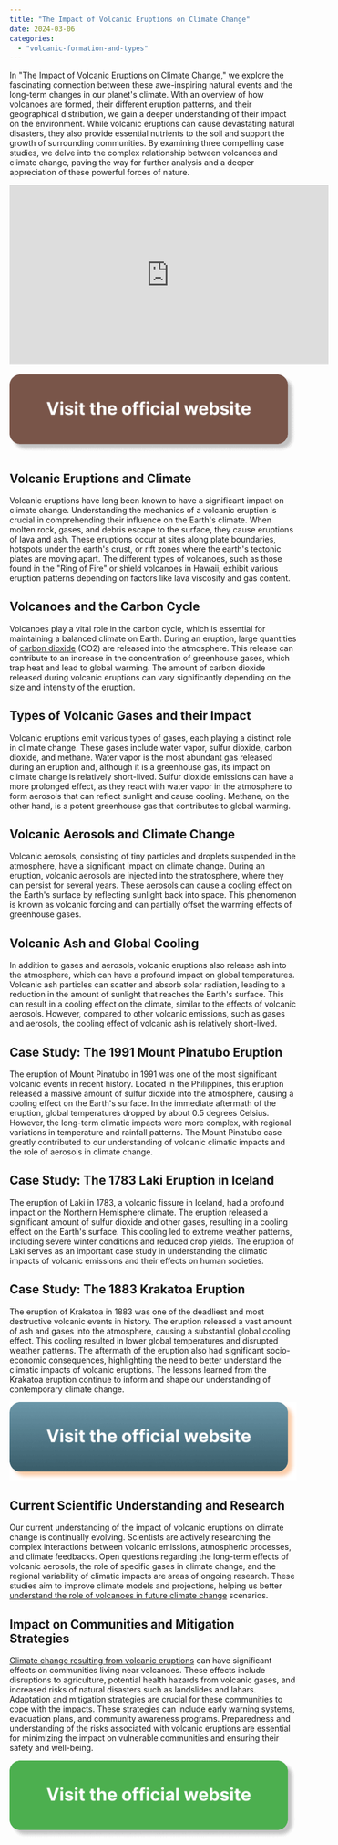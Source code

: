 ```yaml
---
title: "The Impact of Volcanic Eruptions on Climate Change"
date: 2024-03-06
categories: 
  - "volcanic-formation-and-types"
---
```


In "The Impact of Volcanic Eruptions on Climate Change," we explore the fascinating connection between these awe-inspiring natural events and the long-term changes in our planet's climate. With an overview of how volcanoes are formed, their different eruption patterns, and their geographical distribution, we gain a deeper understanding of their impact on the environment. While volcanic eruptions can cause devastating natural disasters, they also provide essential nutrients to the soil and support the growth of surrounding communities. By examining three compelling case studies, we delve into the complex relationship between volcanoes and climate change, paving the way for further analysis and a deeper appreciation of these powerful forces of nature.

<iframe width="560" height="315" src="https://www.youtube.com/embed/waOSuNQRLwM" frameborder="0" allow="accelerometer; autoplay; encrypted-media; gyroscope; picture-in-picture" allowfullscreen></iframe>

  

[![See the The Impact of Volcanic Eruptions on Climate Change in detail.](images/visit-official-website-brown-44-96.png "See the The Impact of Volcanic Eruptions on Climate Change in detail.")](https://www.hawaiitours.com/?ref=poolboy17 "See the The Impact of Volcanic Eruptions on Climate Change in detail.")

## Volcanic Eruptions and Climate

Volcanic eruptions have long been known to have a significant impact on climate change. Understanding the mechanics of a volcanic eruption is crucial in comprehending their influence on the Earth's climate. When molten rock, gases, and debris escape to the surface, they cause eruptions of lava and ash. These eruptions occur at sites along plate boundaries, hotspots under the earth's crust, or rift zones where the earth's tectonic plates are moving apart. The different types of volcanoes, such as those found in the "Ring of Fire" or shield volcanoes in Hawaii, exhibit various eruption patterns depending on factors like lava viscosity and gas content.

## Volcanoes and the Carbon Cycle

Volcanoes play a vital role in the carbon cycle, which is essential for maintaining a balanced climate on Earth. During an eruption, large quantities of [carbon dioxide](https://magmamatters.com/the-art-and-science-of-volcano-monitoring/ "The Art and Science of Volcano Monitoring") (CO2) are released into the atmosphere. This release can contribute to an increase in the concentration of greenhouse gases, which trap heat and lead to global warming. The amount of carbon dioxide released during volcanic eruptions can vary significantly depending on the size and intensity of the eruption.

## Types of Volcanic Gases and their Impact

Volcanic eruptions emit various types of gases, each playing a distinct role in climate change. These gases include water vapor, sulfur dioxide, carbon dioxide, and methane. Water vapor is the most abundant gas released during an eruption and, although it is a greenhouse gas, its impact on climate change is relatively short-lived. Sulfur dioxide emissions can have a more prolonged effect, as they react with water vapor in the atmosphere to form aerosols that can reflect sunlight and cause cooling. Methane, on the other hand, is a potent greenhouse gas that contributes to global warming.

## Volcanic Aerosols and Climate Change

Volcanic aerosols, consisting of tiny particles and droplets suspended in the atmosphere, have a significant impact on climate change. During an eruption, volcanic aerosols are injected into the stratosphere, where they can persist for several years. These aerosols can cause a cooling effect on the Earth's surface by reflecting sunlight back into space. This phenomenon is known as volcanic forcing and can partially offset the warming effects of greenhouse gases.

## Volcanic Ash and Global Cooling

In addition to gases and aerosols, volcanic eruptions also release ash into the atmosphere, which can have a profound impact on global temperatures. Volcanic ash particles can scatter and absorb solar radiation, leading to a reduction in the amount of sunlight that reaches the Earth's surface. This can result in a cooling effect on the climate, similar to the effects of volcanic aerosols. However, compared to other volcanic emissions, such as gases and aerosols, the cooling effect of volcanic ash is relatively short-lived.

## Case Study: The 1991 Mount Pinatubo Eruption

The eruption of Mount Pinatubo in 1991 was one of the most significant volcanic events in recent history. Located in the Philippines, this eruption released a massive amount of sulfur dioxide into the atmosphere, causing a cooling effect on the Earth's surface. In the immediate aftermath of the eruption, global temperatures dropped by about 0.5 degrees Celsius. However, the long-term climatic impacts were more complex, with regional variations in temperature and rainfall patterns. The Mount Pinatubo case greatly contributed to our understanding of volcanic climatic impacts and the role of aerosols in climate change.

## Case Study: The 1783 Laki Eruption in Iceland

The eruption of Laki in 1783, a volcanic fissure in Iceland, had a profound impact on the Northern Hemisphere climate. The eruption released a significant amount of sulfur dioxide and other gases, resulting in a cooling effect on the Earth's surface. This cooling led to extreme weather patterns, including severe winter conditions and reduced crop yields. The eruption of Laki serves as an important case study in understanding the climatic impacts of volcanic emissions and their effects on human societies.

## Case Study: The 1883 Krakatoa Eruption

The eruption of Krakatoa in 1883 was one of the deadliest and most destructive volcanic events in history. The eruption released a vast amount of ash and gases into the atmosphere, causing a substantial global cooling effect. This cooling resulted in lower global temperatures and disrupted weather patterns. The aftermath of the eruption also had significant socio-economic consequences, highlighting the need to better understand the climatic impacts of volcanic eruptions. The lessons learned from the Krakatoa eruption continue to inform and shape our understanding of contemporary climate change.

[![See the The Impact of Volcanic Eruptions on Climate Change in detail.](images/visit-official-website-blue-grey-3.png "See the The Impact of Volcanic Eruptions on Climate Change in detail.")](https://www.hawaiitours.com/?ref=poolboy17 "See the The Impact of Volcanic Eruptions on Climate Change in detail.")

## Current Scientific Understanding and Research

Our current understanding of the impact of volcanic eruptions on climate change is continually evolving. Scientists are actively researching the complex interactions between volcanic emissions, atmospheric processes, and climate feedbacks. Open questions regarding the long-term effects of volcanic aerosols, the role of specific gases in climate change, and the regional variability of climatic impacts are areas of ongoing research. These studies aim to improve climate models and projections, helping us better [understand the role of volcanoes in future climate change](https://magmamatters.com/understanding-volcanic-formation-a-comprehensive-guide/ "Understanding Volcanic Formation: A Comprehensive Guide") scenarios.

## Impact on Communities and Mitigation Strategies

[Climate change resulting from volcanic eruptions](https://magmamatters.com/geothermal-energy-and-its-volcanic-origins/ "Geothermal Energy and Its Volcanic Origins") can have significant effects on communities living near volcanoes. These effects include disruptions to agriculture, potential health hazards from volcanic gases, and increased risks of natural disasters such as landslides and lahars. Adaptation and mitigation strategies are crucial for these communities to cope with the impacts. These strategies can include early warning systems, evacuation plans, and community awareness programs. Preparedness and understanding of the risks associated with volcanic eruptions are essential for minimizing the impact on vulnerable communities and ensuring their safety and well-being.

[![Learn more about the The Impact of Volcanic Eruptions on Climate Change here.](images/visit-official-website-green-19-93.png "Learn more about the The Impact of Volcanic Eruptions on Climate Change here.")](https://www.hawaiitours.com/?ref=poolboy17 "Learn more about the The Impact of Volcanic Eruptions on Climate Change here.")
